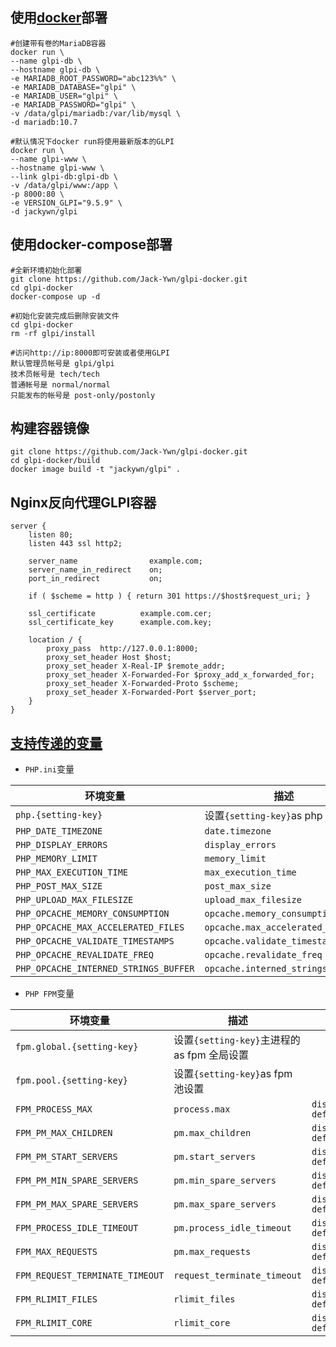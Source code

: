 ## 使用[docker](https://hub.docker.com/repository/docker/jackywn/glpi)部署

```shell
#创建带有卷的MariaDB容器
docker run \
--name glpi-db \
--hostname glpi-db \
-e MARIADB_ROOT_PASSWORD="abc123%%" \
-e MARIADB_DATABASE="glpi" \
-e MARIADB_USER="glpi" \
-e MARIADB_PASSWORD="glpi" \
-v /data/glpi/mariadb:/var/lib/mysql \
-d mariadb:10.7

#默认情况下docker run将使用最新版本的GLPI
docker run \
--name glpi-www \
--hostname glpi-www \
--link glpi-db:glpi-db \
-v /data/glpi/www:/app \
-p 8000:80 \
-e VERSION_GLPI="9.5.9" \
-d jackywn/glpi
```

## 使用docker-compose部署

```shell
#全新环境初始化部署
git clone https://github.com/Jack-Ywn/glpi-docker.git
cd glpi-docker
docker-compose up -d

#初始化安装完成后删除安装文件
cd glpi-docker
rm -rf glpi/install

#访问http://ip:8000即可安装或者使用GLPI
默认管理员帐号是 glpi/glpi
技术员帐号是 tech/tech
普通帐号是 normal/normal
只能发布的帐号是 post-only/postonly
```

## 构建容器镜像

```shell
git clone https://github.com/Jack-Ywn/glpi-docker.git
cd glpi-docker/build
docker image build -t "jackywn/glpi" .
```

## Nginx反向代理GLPI容器

```shell
server {
    listen 80;
    listen 443 ssl http2;

    server_name                example.com;
    server_name_in_redirect    on;
    port_in_redirect           on;

    if ( $scheme = http ) { return 301 https://$host$request_uri; }

    ssl_certificate          example.com.cer;
    ssl_certificate_key      example.com.key;

    location / {
        proxy_pass  http://127.0.0.1:8000;
        proxy_set_header Host $host;
        proxy_set_header X-Real-IP $remote_addr;
        proxy_set_header X-Forwarded-For $proxy_add_x_forwarded_for;
        proxy_set_header X-Forwarded-Proto $scheme;
        proxy_set_header X-Forwarded-Port $server_port;
    }
}
```

## [支持传递的变量](https://dockerfile.readthedocs.io/en/latest/content/DockerImages/dockerfiles/php-apache.html#base-environment-variables)

- `PHP.ini`变量

| 环境变量                              | 描述                              | 默认      |
| ------------------------------------- | --------------------------------- | --------- |
| `php.{setting-key}`                   | 设置`{setting-key}`as php 设置    |           |
| `PHP_DATE_TIMEZONE`                   | `date.timezone`                   | `UTC`     |
| `PHP_DISPLAY_ERRORS`                  | `display_errors`                  | `0`       |
| `PHP_MEMORY_LIMIT`                    | `memory_limit`                    | `512M`    |
| `PHP_MAX_EXECUTION_TIME`              | `max_execution_time`              | `300`     |
| `PHP_POST_MAX_SIZE`                   | `post_max_size`                   | `50M`     |
| `PHP_UPLOAD_MAX_FILESIZE`             | `upload_max_filesize`             | `50M`     |
| `PHP_OPCACHE_MEMORY_CONSUMPTION`      | `opcache.memory_consumption`      | `256`     |
| `PHP_OPCACHE_MAX_ACCELERATED_FILES`   | `opcache.max_accelerated_files`   | `7963`    |
| `PHP_OPCACHE_VALIDATE_TIMESTAMPS`     | `opcache.validate_timestamps`     | `default` |
| `PHP_OPCACHE_REVALIDATE_FREQ`         | `opcache.revalidate_freq`         | `default` |
| `PHP_OPCACHE_INTERNED_STRINGS_BUFFER` | `opcache.interned_strings_buffer` | `16`      |

- `PHP FPM`变量

| 环境变量                        | 描述                                        | 默认                   |
| ------------------------------- | ------------------------------------------- | ---------------------- |
| `fpm.global.{setting-key}`      | 设置`{setting-key}`主进程的 as fpm 全局设置 |                        |
| `fpm.pool.{setting-key}`        | 设置`{setting-key}`as fpm 池设置            |                        |
| `FPM_PROCESS_MAX`               | `process.max`                               | `distribution default` |
| `FPM_PM_MAX_CHILDREN`           | `pm.max_children`                           | `distribution default` |
| `FPM_PM_START_SERVERS`          | `pm.start_servers`                          | `distribution default` |
| `FPM_PM_MIN_SPARE_SERVERS`      | `pm.min_spare_servers`                      | `distribution default` |
| `FPM_PM_MAX_SPARE_SERVERS`      | `pm.max_spare_servers`                      | `distribution default` |
| `FPM_PROCESS_IDLE_TIMEOUT`      | `pm.process_idle_timeout`                   | `distribution default` |
| `FPM_MAX_REQUESTS`              | `pm.max_requests`                           | `distribution default` |
| `FPM_REQUEST_TERMINATE_TIMEOUT` | `request_terminate_timeout`                 | `distribution default` |
| `FPM_RLIMIT_FILES`              | `rlimit_files`                              | `distribution default` |
| `FPM_RLIMIT_CORE`               | `rlimit_core`                               | `distribution default` |

